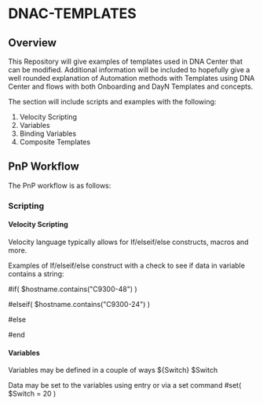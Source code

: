 # DNAC-TEMPLATES
## Overview

This Repository will give examples of templates used in DNA Center that can be modified. Additional information will be included to hopefully give a well rounded explanation of Automation methods with Templates using DNA Center and flows with both Onboarding and DayN Templates and concepts.

The section will include scripts and examples with the following:
1. Velocity Scripting
2. Variables
3. Binding Variables
4. Composite Templates

## PnP Workflow

The PnP workflow is as follows:

### Scripting

#### Velocity Scripting

Velocity language typically allows for If/elseif/else constructs, macros and more.

Examples of If/elseif/else construct with a check to see if data in variable contains a string:

 #if( $hostname.contains("C9300-48") )

 #elseif( $hostname.contains("C9300-24") )
 
 #else

 #end

#### Variables
Variables may be defined in a couple of ways
${Switch}
$Switch

Data may be set to the variables using entry or via a set command
#set( $Switch = 20 )

